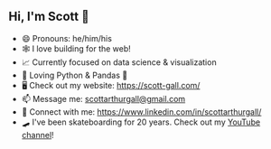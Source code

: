 ## Hi, I'm Scott 👋
- 😄 Pronouns: he/him/his
- 🕸️ I love building for the web!
- 📈 Currently focused on data science & visualization
- 🐍 Loving Python & Pandas 🐼
- 🖥️ Check out my website: https://scott-gall.com/
- 📫 Message me: scottarthurgall@gmail.com
- 🤝 Connect with me: https://www.linkedin.com/in/scottarthurgall/
- 🛹 I've been skateboarding for 20 years. Check out my [YouTube channel](https://www.youtube.com/channel/UC4iwTXdc--yBZ_5PY-QFUiA)!
<!--
**scottgall/scottgall** is a ✨ _special_ ✨ repository because its `README.md` (this file) appears on your GitHub profile.

Here are some ideas to get you started:

- 🔭 I’m currently working on ...
- 🌱 I’m currently learning ...
- 👯 I’m looking to collaborate on ...
- 🤔 I’m looking for help with ...
- 💬 Ask me about ...
- 📫 How to reach me: ...
- 😄 Pronouns: ...
- ⚡ Fun fact: ...
-->
